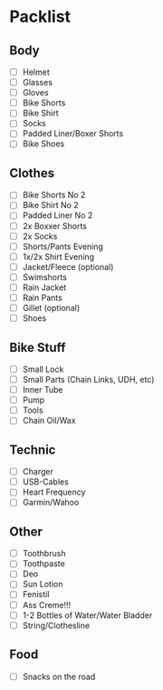 # Packlist

## Body

- [ ] Helmet
- [ ] Glasses
- [ ] Gloves
- [ ] Bike Shorts
- [ ] Bike Shirt
- [ ] Socks
- [ ] Padded Liner/Boxer Shorts
- [ ] Bike Shoes

## Clothes

- [ ] Bike Shorts No 2
- [ ] Bike Shirt No 2
- [ ] Padded Liner No 2
- [ ] 2x Boxxer Shorts
- [ ] 2x Socks
- [ ] Shorts/Pants Evening
- [ ] 1x/2x Shirt Evening
- [ ] Jacket/Fleece (optional)
- [ ] Swimshorts
- [ ] Rain Jacket
- [ ] Rain Pants
- [ ] Gillet (optional)
- [ ] Shoes

## Bike Stuff

- [ ] Small Lock
- [ ] Small Parts (Chain Links, UDH, etc)
- [ ] Inner Tube
- [ ] Pump
- [ ] Tools
- [ ] Chain Oil/Wax

## Technic

- [ ] Charger
- [ ] USB-Cables
- [ ] Heart Frequency
- [ ] Garmin/Wahoo

## Other

- [ ] Toothbrush
- [ ] Toothpaste
- [ ] Deo
- [ ] Sun Lotion
- [ ] Fenistil
- [ ] Ass Creme!!!
- [ ] 1-2 Bottles of Water/Water Bladder
- [ ] String/Clothesline

## Food

- [ ] Snacks on the road
